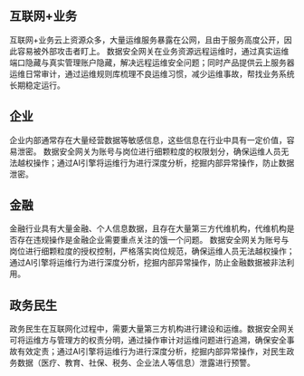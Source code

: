 ## 互联网+业务
互联网+业务云上资源众多，大量运维服务暴露在公网，且由于服务高度公开，因此容易被外部攻击者盯上。
数据安全网关在业务资源远程运维时，通过真实运维端口隐藏与真实管理账户隐藏，解决远程运维安全问题；同时产品提供云上服务器运维日常审计，通过运维规则库梳理不良运维习惯，减少运维事故，帮找业务系统长期稳定运行。
## 企业
企业内部通常存在大量经营数据等敏感信息，这些信息在行业中具有一定价值，容易泄密。
数据安全网关为账号与岗位进行细颗粒度的权限划分，确保运维人员无法越权操作；通过AI引擎将运维行为进行深度分析，挖掘内部异常操作，防止数据泄密。
## 金融
金融行业具有大量金融、个人信息数据，且存在大量第三方代维机构，代维机构是否存在违规操作是金融企业需要重点关注的饿一个问题。
数据安全网关为账号与岗位进行细颗粒度的授权控制，严格落实岗位规范，确保运维人员无法越权操作；通过AI引擎将运维行为进行深度分析，挖掘内部异常操作，防止金融数据被非法利用。
## 政务民生
政务民生在互联网化过程中，需要大量第三方机构进行建设和运维。数据安全网关可将运维方与管理方的权责分明，通过操作审计对运维问题进行追溯，确保安全事故有效定责；通过AI引擎将运维行为进行深度分析，挖掘内部异常操作，对民生政务数据（医疗、教育、社保、税务、企业法人等信息）泄露进行预警。
